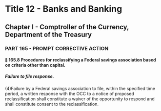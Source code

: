 
# Title 12 - Banks and Banking
## Chapter I - Comptroller of the Currency, Department of the Treasury
### PART 165 - PROMPT CORRECTIVE ACTION
#### § 165.8 Procedures for reclassifying a Federal savings association based on criteria other than capital.
##### Failure to file response.

(4)Failure by a Federal savings association to file, within the specified time period, a written response with the OCC to a notice of proposed reclassification shall constitute a waiver of the opportunity to respond and shall constitute consent to the reclassification.
